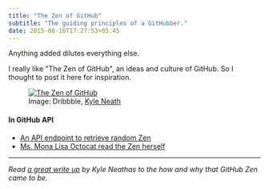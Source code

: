 ```yaml
---
title: "The Zen of GitHub"
subtitle: "The guiding principles of a GitHubber."
date: 2015-08-16T17:27:53+05:45
---
```


<p class="lead">Anything added dilutes everything else.</p>

I really like "The Zen of GitHub", an ideas and culture of GitHub. So I thought to post it here for inspiration.

<figure>
  <a href="{{ site.url }}/uploads/2015/20150816-the-gen-of-github.png"><img src="{{ site.url }}/uploads/2015/20150816-the-gen-of-github.png" alt="The Zen of GitHub" title="The Zen of GitHub"></a>
  <figcaption>Image: Dribbble, <a href="https://dribbble.com/shots/808470-The-Zen-of-GitHub">Kyle Neath</a></figcaption>
</figure>

#### In GitHub API

* [An API endpoint to retrieve random Zen](https://api.github.com/zen)
* [Ms. Mona Lisa Octocat read the Zen herself](https://api.github.com/octocat)

---

*Read [a great write up](http://warpspire.com/posts/taste/) by Kyle Neathas to the how and why that GitHub Zen came to be.*
